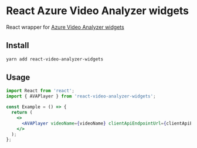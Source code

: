 # React Azure Video Analyzer widgets

React wrapper for [Azure Video Analyzer widgets](https://www.npmjs.com/package/@azure/video-analyzer-widgets)

## Install

```bash
yarn add react-video-analyzer-widgets
```

## Usage

```jsx
import React from 'react';
import { AVAPlayer } from 'react-video-analyzer-widgets';

const Example = () => {
  return (
    <>
      <AVAPlayer videoName={videoName} clientApiEndpointUrl={clientApiEndpointUrl} token={token} />
    </>
  );
};
```
